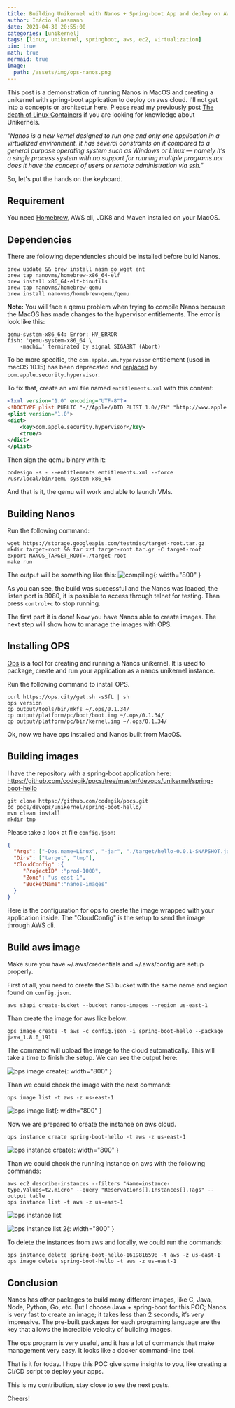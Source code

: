 ```yaml
---
title: Building Unikernel with Nanos + Spring-boot App and deploy on AWS Cloud
author: Inácio Klassmann
date: 2021-04-30 20:55:00
categories: [unikernel]
tags: [linux, unikernel, springboot, aws, ec2, virtualization]
pin: true
math: true
mermaid: true
image:
  path: /assets/img/ops-nanos.png
---
```



This post is a demonstration of running Nanos in MacOS and creating a unikernel with spring-boot application to deploy on aws cloud. I'll not get into a concepts or architectur here. Please read my previously post [The death of Linux Containers] if you are looking for knowledge about Unikernels.

*"Nanos is a new kernel designed to run one and only one application in a virtualized environment. It has several constraints on it compared to a general purpose operating system such as Windows or Linux — namely it’s a single process system with no support for running multiple programs nor does it have the concept of users or remote administration via ssh."*

So, let's put the hands on the keyboard.

## Requirement

You need [Homebrew], AWS cli, JDK8 and Maven installed on your MacOS.

## Dependencies

There are following dependencies should be installed before build Nanos.

```console
brew update && brew install nasm go wget ent
brew tap nanovms/homebrew-x86_64-elf
brew install x86_64-elf-binutils
brew tap nanovms/homebrew-qemu
brew install nanovms/homebrew-qemu/qemu
```

**Note:** You will face a qemu problem when trying to compile Nanos because the MacOS has made changes to the hypervisor entitlements. The error is look like this:

```console
qemu-system-x86_64: Error: HV_ERROR
fish: 'qemu-system-x86_64 \
    -machi…' terminated by signal SIGABRT (Abort)
```
To be more specific, the `com.apple.vm.hypervisor` entitlement (used in macOS 10.15) has been deprecated and [replaced] by `com.apple.security.hypervisor`.

To fix that, create an xml file named `entitlements.xml` with this content:

```xml
<?xml version="1.0" encoding="UTF-8"?>
<!DOCTYPE plist PUBLIC "-//Apple//DTD PLIST 1.0//EN" "http://www.apple.com/DTDs/PropertyList-1.0.dtd">
<plist version="1.0">
<dict>
    <key>com.apple.security.hypervisor</key>
    <true/>
</dict>
</plist>
```

Then sign the qemu binary with it:
```console
codesign -s - --entitlements entitlements.xml --force /usr/local/bin/qemu-system-x86_64
```

And that is it, the qemu will work and able to launch VMs.

## Building Nanos

Run the following command:

```console
wget https://storage.googleapis.com/testmisc/target-root.tar.gz
mkdir target-root && tar xzf target-root.tar.gz -C target-root
export NANOS_TARGET_ROOT=./target-root
make run
```

The output will be something like this:
![compiling]({{site.url}}/assets/img/qmu-compile.png){: width="800" }


As you can see, the build was successful and the Nanos was loaded, the listen port is 8080, it is possible to access through telnet for testing. Than press `control+c` to stop running.

The first part it is done! Now you have Nanos able to create images. The next step will show how to manage the images with OPS.

## Installing OPS

[Ops] is a tool for creating and running a Nanos unikernel. It is used to package, create and run your application as a nanos unikernel instance.

Run the following command to install OPS.

```console
curl https://ops.city/get.sh -sSfL | sh
ops version
cp output/tools/bin/mkfs ~/.ops/0.1.34/
cp output/platform/pc/boot/boot.img ~/.ops/0.1.34/
cp output/platform/pc/bin/kernel.img ~/.ops/0.1.34/
```

Ok, now we have ops installed and Nanos built from MacOS.

## Building images

I have the repository with a spring-boot application here: https://github.com/codegik/pocs/tree/master/devops/unikernel/spring-boot-hello

```console
git clone https://github.com/codegik/pocs.git
cd pocs/devops/unikernel/spring-boot-hello/
mvn clean install
mkdir tmp
```

Please take a look at file `config.json`:

```json
{
  "Args": ["-Dos.name=Linux", "-jar", "./target/hello-0.0.1-SNAPSHOT.jar"],
  "Dirs": ["target", "tmp"],
  "CloudConfig" :{
     "ProjectID" :"prod-1000",
     "Zone": "us-east-1",
     "BucketName":"nanos-images"
  }
}
```

Here is the configuration for ops to create the image wrapped with your application inside. The "CloudConfig" is the setup to send the image through AWS cli.

## Build aws image

Make sure you have ~/.aws/credentials and ~/.aws/config are setup properly.

First of all, you need to create the S3 bucket with the same name and region found on `config.json`.

```console
aws s3api create-bucket --bucket nanos-images --region us-east-1
```

Than create the image for aws like below:

```console
ops image create -t aws -c config.json -i spring-boot-hello --package java_1.8.0_191
```

The command will upload the image to the cloud automatically. This will take a time to finish the setup. We can see the output here:

![ops image create]({{site.url}}/assets/img/ops-image-create.png){: width="800" }

Than we could check the image with the next command:

```console
ops image list -t aws -z us-east-1
```


![ops image list]({{site.url}}/assets/img/ops-image-list.png){: width="800" }

Now we are prepared to create the instance on aws cloud.

```console
ops instance create spring-boot-hello -t aws -z us-east-1
```

![ops instance create]({{site.url}}/assets/img/ops-instance-create.png){: width="800" }

Than we could check the running instance on aws with the following commands:

```console
aws ec2 describe-instances --filters "Name=instance-type,Values=t2.micro" --query "Reservations[].Instances[].Tags" --output table
ops instance list -t aws -z us-east-1
```

![ops instance list]({{site.url}}/assets/img/ops-instance-list.png)

![ops instance list 2]({{site.url}}/assets/img/ops-instance-list2.png){: width="800" }

To delete the instances from aws and locally, we could run the commands:

```console
ops instance delete spring-boot-hello-1619816598 -t aws -z us-east-1
ops image delete spring-boot-hello -t aws -z us-east-1
```

## Conclusion

Nanos has other packages to build many different images, like C, Java, Node, Python, Go, etc. But I choose Java + spring-boot for this POC; Nanos is very fast to create an image; it takes less than 2 seconds, it’s very impressive. The pre-built packages for each programing language are the key that allows the incredible velocity of building images.

The ops program is very useful, and it has a lot of commands that make management very easy. It looks like a docker command-line tool.

That is it for today. I hope this POC give some insights to you, like creating a CI/CD script to deploy your apps.

This is my contribution, stay close to see the next posts.

Cheers!










[The death of Linux Containers]: /posts/The-death-of-Linux-Containers
[Homebrew]: https://brew.sh/
[replaced]: https://developer.apple.com/documentation/bundleresources/entitlements/com_apple_security_hypervisor
[Ops]: https://github.com/nanovms/ops
